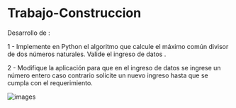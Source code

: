 # Trabajo-Construccion
Desarrollo de :

1 - Implemente en Python el algoritmo que calcule el máximo común divisor de dos números naturales. Valide el ingreso de datos .

2 - Modifique la aplicación para que en el ingreso de datos se ingrese un número entero caso contrario solicite un nuevo ingreso hasta que se cumpla con el requerimiento.


![images](https://github.com/user-attachments/assets/505e5731-1241-49a7-b412-43c798f597f5)
